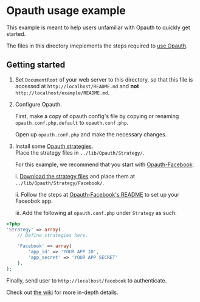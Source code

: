Opauth usage example
===============
This example is meant to help users unfamiliar with Opauth to quickly get started.

The files in this directory imeplements the steps required to [use Opauth](https://github.com/uzyn/opauth/wiki#wiki-Using-Opauth).

Getting started
----------------
1. Set `DocumentRoot` of your web server to this directory, so that this file is accessed at `http://localhost/README.md` and **not** `http://localhost/example/README.md`.

2. Configure Opauth.
   
   First, make a copy of opauth config's file by copying or renaming  
   `opauth.conf.php.default` to `opauth.conf.php`.

   Open up `opauth.conf.php` and make the necessary changes.

3. Install some [Opauth strategies](https://github.com/uzyn/opauth/wiki/List-of-strategies).  
   Place the strategy files in `../lib/Opauth/Strategy/`.  

   For this example, we recommend that you start with [Opauth-Facebook](https://github.com/uzyn/opauth-facebook):

   i. [Download the strategy files](https://github.com/uzyn/opauth-facebook/zipball/master) and place them at `../lib/Opauth/Strategy/Facebook/`.

   ii. Follow the steps at [Opauth-Facebook's README](https://github.com/uzyn/opauth-facebook/blob/master/README.md) to set up your Faceobok app.

   iii. Add the following at `opauth.conf.php` under `Strategy` as such:  

```php
<?php
'Strategy' => array(  
    // Define strategies here.

    'Facebook' => array(
        'app_id' => 'YOUR APP ID',
        'app_secret' => 'YOUR APP SECRET'
    ),
);
```

Finally, send user to `http://localhost/facebook` to authenticate.

Check out [the wiki](https://github.com/uzyn/opauth/wiki) for more in-depth details.
